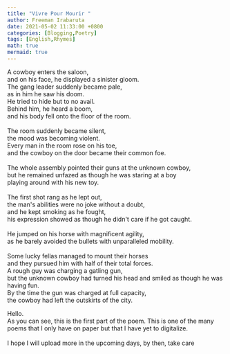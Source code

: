 ```yaml
---
title: "Vivre Pour Mourir "
author: Freeman Irabaruta
date: 2021-05-02 11:33:00 +0800
categories: [Blogging,Poetry]
tags: [English,Rhymes]
math: true
mermaid: true
---
```

A cowboy enters the saloon, <br>
and on his face, he displayed a sinister gloom.<br>
The gang leader suddenly became pale,<br>
as in him he saw his doom.<br>
He tried to hide but to no avail.<br>
Behind him, he heard a boom,<br>
and his body fell onto the floor of the room.<br>
<br>
The room suddenly became silent,<br>
the mood was becoming violent.<br>
Every man in the room rose on his toe,<br>
and the cowboy on the door became their common foe.<br>
<br>
The whole assembly pointed their guns at the unknown cowboy,<br>
but he remained unfazed as though he was staring  at a boy<br>
playing around with his new toy.<br>
<br>
The first shot rang as he lept out,<br>
the man's abilities were no joke without a doubt,<br>
and he kept smoking as he fought,<br>
his expression showed as though he didn't care if he got caught.<br>
<br>
He jumped on his horse with magnificent agility,<br>
as he barely avoided the bullets with unparalleled mobility.<br>
<br>
Some lucky fellas managed to mount their horses<br>
and they pursued him with half of their total forces.<br>
A rough guy was charging a gatling gun,<br>
but the unknown cowboy had turned his head and smiled as though he was having fun.<br>
By the time the gun was charged at full capacity,<br>
the cowboy had left the outskirts of the city.<br> 


Hello.<br>
As you can see, this is the first part of the poem. This is one of the many poems that I only have on paper but that I have yet to digitalize.<br>
<br>
I hope I will upload more in the upcoming days, by then, take care<br>
